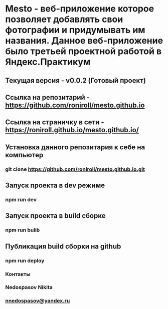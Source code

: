 # Mesto - веб-приложение которое позволяет добавлять свои фотографии и придумывать им названия. Данное веб-приложение было третьей проектной работой в Яндекс.Практикум
## Текущая версия - v0.0.2 (Готовый проект)
## Ссылка на репозитарий - https://github.com/roniroll/mesto.github.io
## Ссылка на страничку в сети - https://roniroll.github.io/mesto.github.io/

## Установка данного репозитария к себе на компьютер
### git clone https://github.com/roniroll/mesto.github.io.git
## Запуск проекта в dev режиме
### npm run dev
## Запуск проекта в build сборке 
### npm run bulib
## Публикация build сборки на github
### npm run deploy

### Контакты
### Nedospasov Nikita
### nnedospasov@yandex.ru
